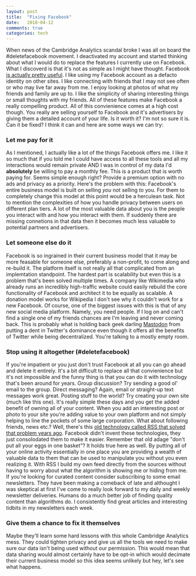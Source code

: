 ```yaml
---
layout: post
title:  "Fixing Facebook"
date:   2018-04-12
comments: true
categories: tech
---
```


When news of the Cambridge Analytics scandal broke I was all on board the #deletefacebook movement.  I deactivated my account and started thinking about what I would do to replace the features I currently use on Facebook.  What I discoverd is that it's not as simple as I might have thought. Facebook [is actually pretty useful](https://fivethirtyeight.com/features/the-trouble-with-leaving-facebook-is-that-we-like-facebook/).  I like using my Facebook account as a defacto identity on other sites.  I like connecting with friends that I may not see often or who may live far away from me.  I enjoy looking at photos of what my friends and family are up to.  I like the simplicity of sharing interesting things or small thoughts with my friends.  All of these features make Facebook a really compelling product.  All of this convienience comes at a high cost though.  You really are selling yourself to Facebook and it's advertisers by giving them a detailed account of your life.  Is it worth it?  I'm not so sure it is.  Can it be fixed? I think it can and here are some ways we can try:

### Let me pay for it 

As I mentioned, I actually like a lot of the things Facebook offers me.  I like it so much that if you told me I could have access to all these tools and all my interactions would remain private AND I was in control of my data I'd <strong>absolutely</strong> be willing to pay a monthly fee.  This is a product that is worth paying for.  Seems simple enough right?  Provide a premium option with no ads and privacy as a priority.  Here's the problem with this: Facebook's entire business model is built on selling <i>you</i> not selling <i>to</i> you.  For them to completely change this model at this point would be a herculean task.  Not to mention the complexities of how you handle privacy between users on different plan tiers.  A lot of the most valuable data about you is the people you interact with and how you interact with them.  If suddenly there are missing connetions in that data then it becomes much less valuable to potential partners and advertisers.

### Let someone else do it

Facebook is so ingrained in their current business model that it may be more feasable for someone else, preferably a non-profit, to come along and re-build it.  The platform itself is not really all that complicated from an implemtation standpoint.  The hardest part is scalability but even this is a problem that's been solved multiple times.  A company like Wikimedia who already runs an incredibly high-traffic website could easily rebuild the core functionality of Facebook and architect it to be equally as scalable.  A donation model works for Wikipedia I don't see why it couldn't work for a new Facebook.  Of course, one of the biggest issues with this is that of any new social media platform.  Namely, you need people.  If I log on and can't find a single one of my friends chances are I'm leaving and never coming back.  This is probably what is holding back geek darling [Mastodon](https://joinmastodon.org/) from putting a dent in Twitter's dominance even though it offers all the benefits of Twitter while being decentralized.  You're talking to a mostly empty room.

### Stop using it altogether (#deletefacebook)

If you're impatient or you just don't trust Facebook at all you can go ahead and delete it entirely.  It's a bit difficult to replace all that convienience but it's not impossible and the funny thing is that you can do it with technology that's been around for years.  Group discussion? Try sending a good ol' email to the group.  Direct messaging?  Again, email or straight-up text messages work great.  Posting stuff to the world?  Try creating your own site (much like this one).  It's really simple these days and you get the added benefit of owning all of your content.  When you add an interesting post or photo to your site you're adding value to your own platform and not simply helping to line the pockets of some large corporation. What about following friends, news etc.?  Well, there's this [old technology called RSS that solved that problem years ago](https://www.wired.com/story/rss-readers-feedly-inoreader-old-reader/). Facebook didn't invent these technologies, they just consolodated them to make it easier.  Remember that old adage "don't put all your eggs in one basket"?  It holds true here as well.  By putting all of your online activity essentially in one place you are providing a wealth of valuable data to them that can be used to manipulate you without you even realizing it.  With RSS I build my own feed directly from the sources without having to worry about what the algorithm is showing me or hiding from me.  If you're looking for curated content consider subscribing to some email newsletters.  They have been making a comeback of late and althought I was skeptical at first I've come to really look forward to my daily and weekly newsletter deliveries.  Humans do a much better job of finding quality content than algorithms do.  I consistently find great articles and interesting tidbits in my newsletters each week.

### Give them a chance to fix it themselves

Maybe they'll learn some hard lessons with this whole Cambridge Analytics mess.  They could tighten privacy and give us all the tools we need to make sure our data isn't being used without our permission.  This would mean that data sharing would almost certainly have to be opt-in which would decimate their current business model so this idea seems unlikely but hey, let's see what happens.



